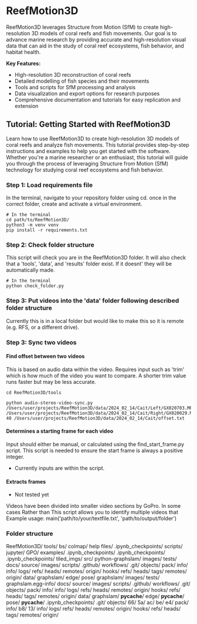 # ReefMotion3D
ReefMotion3D leverages Structure from Motion (SfM) to create high-resolution 3D models of coral reefs and fish movements. Our goal is to advance marine research by providing accurate and high-resolution visual data that can aid in the study of coral reef ecosystems, fish behavior, and habitat health.

**Key Features:**

- High-resolution 3D reconstruction of coral reefs
- Detailed modelling of fish species and their movements
- Tools and scripts for SfM processing and analysis
- Data visualization and export options for research purposes
- Comprehensive documentation and tutorials for easy replication and extension

## Tutorial: Getting Started with ReefMotion3D
Learn how to use ReefMotion3D to create high-resolution 3D models of coral reefs and analyze fish movements. This tutorial provides step-by-step instructions and examples to help you get started with the software. Whether you're a marine researcher or an enthusiast, this tutorial will guide you through the process of leveraging Structure from Motion (SfM) technology for studying coral reef ecosystems and fish behavior.

### Step 1: Load requirements file
In the terminal, navigate to your repository folder using cd.
once in the correct folder, create and activate a virtual environment.

```
# In the terminal
cd path/to/ReefMotion3D/
python3 -m venv venv
pip install -r requirements.txt
```

### Step 2: Check folder structure
 This script will check you are in the ReefMotion3D folder. It will also check that a 'tools', 'data', and 'results' folder exist. If it doesnt' they will be automatically made.
 
 ```
 # In the terminal
 python check_folder.py
 ```

### Step 3: Put videos into the 'data' folder following described folder structure
Currently this is in a local folder but would like to make this so it is remote (e.g. RFS, or a different drive).

### Step 3: Sync two videos
#### Find offset between two videos
This is based on audio data within the video. Requires input such as 'trim' which is how much of the video you want to compare. A shorter trim value runs faster but may be less accurate. 

```
cd ReefMotion3D/tools

python audio-stereo-video-sync.py /Users/user/projects/ReefMotion3D/data/2024_02_14/Cait/Left/GX020703.MP4 /Users/user/projects/ReefMotion3D/data/2024_02_14/Cait/Right/GX020029.MP4 40 /Users/user/projects/ReefMotion3D/data/2024_02_14/Cait/offset.txt
```

#### Determines a starting frame for each video
Input should either be manual, or calculated using the find_start_frame.py script. This script is needed to ensure the start frame is always a positive integer.
- Currently inputs are within the script.


#### Extracts frames
- Not tested yet

Videos have been divided into smaller video sections by GoPro. In some cases Rather than  This script allows you to identify multiple videos that 
Example usage: 
main('path/to/your/textfile.txt', 'path/to/output/folder')

### Folder structure

ReefMotion3D/
    tools/
    bs/
        colmap/
        help files/
            .ipynb_checkpoints/
        scripts/
        jupyter/
            GPO/
                examples/
                    .ipynb_checkpoints/
                .ipynb_checkpoints/
            .ipynb_checkpoints/
            tiled_imgs/
            src/
                python-graphslam/
                    images/
                    tests/
                    docs/
                        source/
                            images/
                    scripts/
                    .github/
                        workflows/
                    .git/
                        objects/
                            pack/
                            info/
                        info/
                        logs/
                            refs/
                                heads/
                                remotes/
                                    origin/
                        hooks/
                        refs/
                            heads/
                            tags/
                            remotes/
                                origin/
                    data/
                    graphslam/
                        edge/
                        pose/
                graphslam/
                    images/
                    tests/
                    graphslam.egg-info/
                    docs/
                        source/
                            images/
                    scripts/
                    .github/
                        workflows/
                    .git/
                        objects/
                            pack/
                            info/
                        info/
                        logs/
                            refs/
                                heads/
                                remotes/
                                    origin/
                        hooks/
                        refs/
                            heads/
                            tags/
                            remotes/
                                origin/
                    data/
                    graphslam/
                        __pycache__/
                        edge/
                            __pycache__/
                        pose/
                            __pycache__/
                        .ipynb_checkpoints/
    .git/
        objects/
            66/
            5a/
            ac/
            be/
            e4/
            pack/
            info/
            b8/
            13/
        info/
        logs/
            refs/
                heads/
                remotes/
                    origin/
        hooks/
        refs/
            heads/
            tags/
            remotes/
                origin/